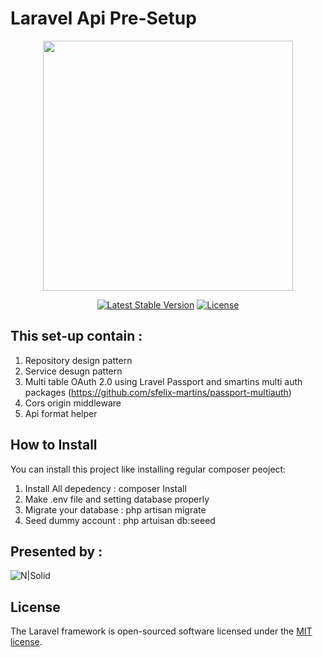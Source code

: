 # Laravel Api Pre-Setup
<p align="center"><img src="https://res.cloudinary.com/dtfbvvkyp/image/upload/v1566331377/laravel-logolockup-cmyk-red.svg" width="400"></p>

<p align="center">
<a href="https://packagist.org/packages/laravel/framework"><img src="https://poser.pugx.org/laravel/framework/v/stable.svg" alt="Latest Stable Version"></a>
<a href="https://packagist.org/packages/laravel/framework"><img src="https://poser.pugx.org/laravel/framework/license.svg" alt="License"></a>
</p>

## This set-up contain :
1. Repository design pattern
2. Service desugn pattern
3. Multi table OAuth 2.0 using Lravel Passport and smartins multi auth packages (https://github.com/sfelix-martins/passport-multiauth)
4. Cors origin middleware
5. Api format helper

## How to Install
You can install this project like installing regular composer peoject:
1. Install All depedency : composer Install
1. Make .env file and setting database properly
2. Migrate your database : php artisan migrate
3. Seed dummy account : php artuisan db:seeed

## Presented by :
![N|Solid](https://miro.medium.com/max/366/1*bl_W60QmWU_0N7iLSDbxFA.png)

## License
The Laravel framework is open-sourced software licensed under the [MIT license](https://opensource.org/licenses/MIT).
